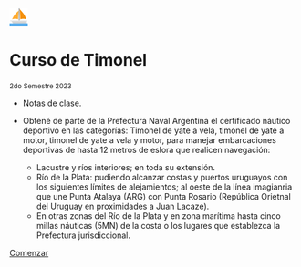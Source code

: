 ![logo](images/sailboat/favicon-32x32.png)

# Curso de Timonel

<small>2do Semestre 2023</small>

- Notas de clase.

- Obtené de parte de la Prefectura Naval Argentina el certificado náutico deportivo en las categorías: Timonel de yate a vela, timonel de yate a motor, timonel de yate a vela y motor, para manejar embarcaciones deportivas de hasta 12 metros de eslora que realicen navegación:
  - Lacustre y ríos interiores; en toda su extensión.
  - Río de la Plata: pudiendo alcanzar costas y puertos uruguayos con los siguientes límites de alejamientos; al oeste de la línea imagianria que une Punta Atalaya (ARG) con Punta Rosario (República Orietnal del Uruguay en proximidades a Juan Lacaze).
  - En otras zonas del Río de la Plata y en zona marítima hasta cinco millas náuticas (5MN) de la costa o los lugares que establezca la Prefectura jurisdiccional.



[Comenzar](#curso-timonel-2do-sem-2023)